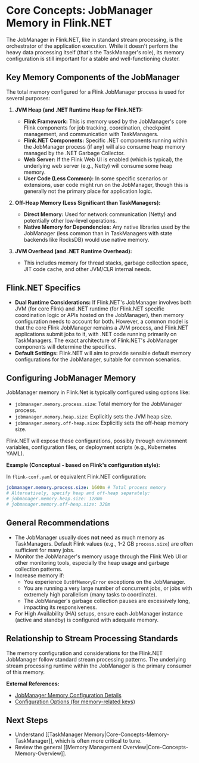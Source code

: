 # Core Concepts: JobManager Memory in Flink.NET

The JobManager in Flink.NET, like in standard stream processing, is the orchestrator of the application execution. While it doesn't perform the heavy data processing itself (that's the TaskManager's role), its memory configuration is still important for a stable and well-functioning cluster.

## Key Memory Components of the JobManager

The total memory configured for a Flink JobManager process is used for several purposes:

1.  **JVM Heap (and .NET Runtime Heap for Flink.NET):**
    *   **Flink Framework:** This is memory used by the JobManager's core Flink components for job tracking, coordination, checkpoint management, and communication with TaskManagers.
    *   **Flink.NET Components:** Specific .NET components running within the JobManager process (if any) will also consume heap memory managed by the .NET Garbage Collector.
    *   **Web Server:** If the Flink Web UI is enabled (which is typical), the underlying web server (e.g., Netty) will consume some heap memory.
    *   **User Code (Less Common):** In some specific scenarios or extensions, user code might run on the JobManager, though this is generally not the primary place for application logic.

2.  **Off-Heap Memory (Less Significant than TaskManagers):**
    *   **Direct Memory:** Used for network communication (Netty) and potentially other low-level operations.
    *   **Native Memory for Dependencies:** Any native libraries used by the JobManager (less common than in TaskManagers with state backends like RocksDB) would use native memory.

3.  **JVM Overhead (and .NET Runtime Overhead):**
    *   This includes memory for thread stacks, garbage collection space, JIT code cache, and other JVM/CLR internal needs.

## Flink.NET Specifics

*   **Dual Runtime Considerations:** If Flink.NET's JobManager involves both JVM (for core Flink) and .NET runtime (for Flink.NET specific coordination logic or APIs hosted on the JobManager), then memory configuration needs to account for both. However, a common model is that the core Flink JobManager remains a JVM process, and Flink.NET applications submit jobs to it, with .NET code running primarily on TaskManagers. The exact architecture of Flink.NET's JobManager components will determine the specifics.
*   **Default Settings:** Flink.NET will aim to provide sensible default memory configurations for the JobManager, suitable for common scenarios.

## Configuring JobManager Memory

JobManager memory in Flink.Net is typically configured using options like:

*   `jobmanager.memory.process.size`: Total memory for the JobManager process.
*   `jobmanager.memory.heap.size`: Explicitly sets the JVM heap size.
*   `jobmanager.memory.off-heap.size`: Explicitly sets the off-heap memory size.

Flink.NET will expose these configurations, possibly through environment variables, configuration files, or deployment scripts (e.g., Kubernetes YAML).

**Example (Conceptual - based on Flink's configuration style):**

In `flink-conf.yaml` or equivalent Flink.NET configuration:

```yaml
jobmanager.memory.process.size: 1600m # Total process memory
# Alternatively, specify heap and off-heap separately:
# jobmanager.memory.heap.size: 1280m
# jobmanager.memory.off-heap.size: 320m
```

## General Recommendations

*   The JobManager usually does **not** need as much memory as TaskManagers. Default Flink values (e.g., 1-2 GB `process.size`) are often sufficient for many jobs.
*   Monitor the JobManager's memory usage through the Flink Web UI or other monitoring tools, especially the heap usage and garbage collection patterns.
*   Increase memory if:
    *   You experience `OutOfMemoryError` exceptions on the JobManager.
    *   You are running a very large number of concurrent jobs, or jobs with extremely high parallelism (many tasks to coordinate).
    *   The JobManager's garbage collection pauses are excessively long, impacting its responsiveness.
*   For High Availability (HA) setups, ensure each JobManager instance (active and standby) is configured with adequate memory.

## Relationship to Stream Processing Standards

The memory configuration and considerations for the Flink.NET JobManager follow standard stream processing patterns. The underlying stream processing runtime within the JobManager is the primary consumer of this memory.

**External References:**

*   [JobManager Memory Configuration Details](https://nightlies.apache.org/flink/flink-docs-stable/docs/deployment/memory/mem_setup_jobmanager/)
*   [Configuration Options (for memory-related keys)](https://nightlies.apache.org/flink/flink-docs-stable/docs/deployment/config/)

## Next Steps

*   Understand [[TaskManager Memory|Core-Concepts-Memory-TaskManager]], which is often more critical to tune.
*   Review the general [[Memory Management Overview|Core-Concepts-Memory-Overview]].
